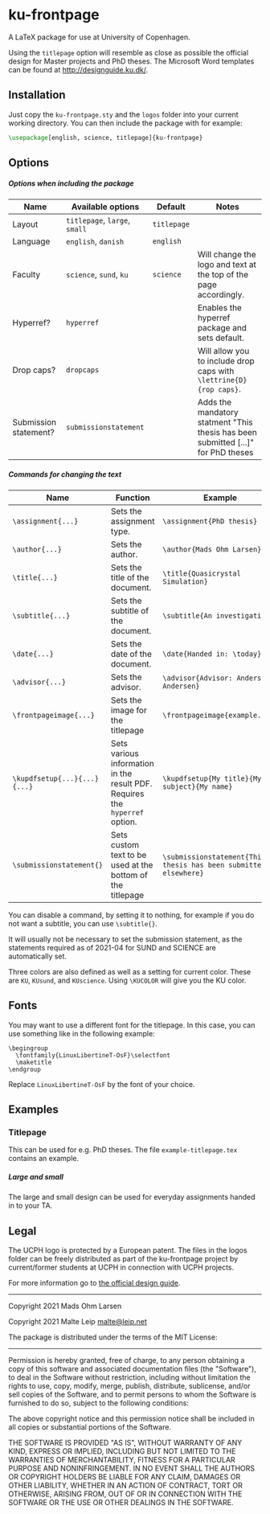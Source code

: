 # ku-frontpage

A LaTeX package for use at University of Copenhagen.

Using the `titlepage` option will resemble as close as possible the official design for Master projects and PhD theses.
The Microsoft Word templates can be found at http://designguide.ku.dk/.

## Installation

Just copy the `ku-frontpage.sty` and the `logos` folder into your current working directory.
You can then include the package with for example:

```latex
\usepackage[english, science, titlepage]{ku-frontpage}
```

## Options

##### Options when including the package

Name                  | Available options             | Default     | Notes
---                   | ---                           | ---         | ---
Layout                | `titlepage`, `large`, `small` | `titlepage` |
Language              | `english`, `danish`           | `english`   |
Faculty               | `science`, `sund`, `ku`       | `science`   | Will change the logo and text at the top of the page accordingly.
Hyperref?             | `hyperref`                    |             | Enables the hyperref package and sets default.
Drop caps?            | `dropcaps`                    |             | Will allow you to include drop caps with `\lettrine{D}{rop caps}`.
Submission statement? | `submissionstatement`         |             | Adds the mandatory statment "This thesis has been submitted [...]" for PhD theses

##### Commands for changing the text

Name                         | Function                                                                    | Example
---                          | ---                                                                         | ---
`\assignment{...}`           | Sets the assignment type.                                                   | `\assignment{PhD thesis}`
`\author{...}`               | Sets the author.                                                            | `\author{Mads Ohm Larsen}`
`\title{...}`                | Sets the title of the document.                                             | `\title{Quasicrystal Simulation}`
`\subtitle{...}`             | Sets the subtitle of the document.                                          | `\subtitle{An investigation}`
`\date{...}`                 | Sets the date of the document.                                              | `\date{Handed in: \today}`
`\advisor{...}`              | Sets the advisor.                                                           | `\advisor{Advisor: Anders Andersen}`
`\frontpageimage{...}`       | Sets the image for the titlepage                                            | `\frontpageimage{example.png}`
`\kupdfsetup{...}{...}{...}` | Sets various information in the result PDF. Requires the `hyperref` option. | `\kupdfsetup{My title}{My subject}{My name}`
`\submissionstatement{}`     | Sets custom text to be used at the bottom of the titlepage                  | `\submissionstatement{This thesis has been submitted elsewhere}`

You can disable a command, by setting it to nothing, for example if you do not want a subtitle, you can use `\subtitle{}`.

It will usually not be necessary to set the submission statement, as the
statements required as of 2021-04 for SUND and SCIENCE are automatically
set.

Three colors are also defined as well as a setting for current color.
These are `KU`, `KUsund`, and `KUscience`.
Using `\KUCOLOR` will give you the KU color.

## Fonts

You may want to use a different font for the titlepage. In this case, you can
use something like in the following example:
```
\begingroup
  \fontfamily{LinuxLibertineT-OsF}\selectfont
  \maketitle
\endgroup
```
Replace `LinuxLibertineT-OsF` by the font of your choice.

## Examples

### Titlepage

This can be used for e.g. PhD theses.
The file `example-titlepage.tex` contains an example.

##### Large and small

The large and small design can be used for everyday assignments handed in to your TA.

## Legal

The UCPH logo is protected by a European patent.
The files in the logos folder can be freely distributed as part of the ku-frontpage project by current/former students at UCPH in connection with UCPH projects.

For more information go to [the official design guide](http://designguide.ku.dk/om_design/varemaerkebeskyttelse/).

---

Copyright 2021 Mads Ohm Larsen

Copyright 2021 Malte Leip <malte@leip.net>

The package is distributed under the terms of the MIT License:

---

Permission is hereby granted, free of charge, to any person obtaining a copy of this software and associated documentation files (the "Software"), to deal in the Software without restriction, including without limitation the rights to use, copy, modify, merge, publish, distribute, sublicense, and/or sell copies of the Software, and to permit persons to whom the Software is furnished to do so, subject to the following conditions:

The above copyright notice and this permission notice shall be included in all copies or substantial portions of the Software.

THE SOFTWARE IS PROVIDED "AS IS", WITHOUT WARRANTY OF ANY KIND, EXPRESS OR IMPLIED, INCLUDING BUT NOT LIMITED TO THE WARRANTIES OF MERCHANTABILITY, FITNESS FOR A PARTICULAR PURPOSE AND NONINFRINGEMENT. IN NO EVENT SHALL THE AUTHORS OR COPYRIGHT HOLDERS BE LIABLE FOR ANY CLAIM, DAMAGES OR OTHER LIABILITY, WHETHER IN AN ACTION OF CONTRACT, TORT OR OTHERWISE, ARISING FROM, OUT OF OR IN CONNECTION WITH THE SOFTWARE OR THE USE OR OTHER DEALINGS IN THE SOFTWARE.
